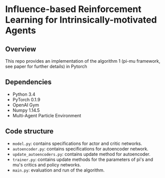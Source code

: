 # Influence-based Reinforcement Learning for Intrinsically-motivated Agents
## Overview
This repo provides an implementation of the algorithm 1 (pi-mu framework, see paper for further details) in Pytorch

## Dependencies
* Python 3.4
* PyTorch 0.1.9
* OpenAI Gym
* Numpy 1.14.5
* Multi-Agent Particle Environment

## Code structure

- `model.py`: contains specifications for actor and critic networks.
- `autoencoder.py`: contains specifications for autoencoder network.
- `update_autoencoders.py`: contains update method for autoencoder.
- `trainer.py`: contains update methods for the parameters of pi's and mu's critics and policy networks.
- `main.py`: evaluation and run of the algorithm.
